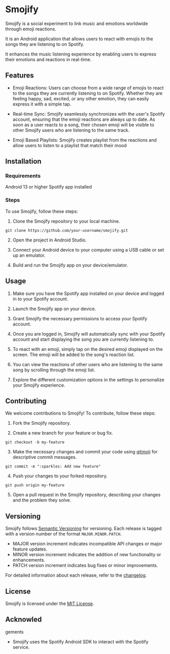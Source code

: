 # Smojify

Smojify is a social experiment to link music and emotions worldwide through emoji reactions.

It is an Android application that allows users to react with emojis to the songs they are listening to on Spotify.

It enhances the music listening experience by enabling users to express their emotions and reactions in real-time.

## Features

- Emoji Reactions: Users can choose from a wide range of emojis to react to the songs they are currently listening to on Spotify. Whether they are feeling happy, sad, excited, or any other emotion, they can easily express it with a simple tap.

- Real-time Sync: Smojify seamlessly synchronizes with the user's Spotify account, ensuring that the emoji reactions are always up to date. As soon as a user reacts to a song, their chosen emoji will be visible to other Smojify users who are listening to the same track.

- Emoji Based Playlists: Smojify creates playlist from the reactions and allow users to listen to a playlist that match their mood

## Installation

### Requirements

Android 13 or higher
Spotify app installed

### Steps
To use Smojify, follow these steps:

1. Clone the Smojify repository to your local machine.

```shell
git clone https://github.com/your-username/smojify.git
```

2. Open the project in Android Studio.

3. Connect your Android device to your computer using a USB cable or set up an emulator.

4. Build and run the Smojify app on your device/emulator.

## Usage

1. Make sure you have the Spotify app installed on your device and logged in to your Spotify account.

2. Launch the Smojify app on your device.

3. Grant Smojify the necessary permissions to access your Spotify account.

4. Once you are logged in, Smojify will automatically sync with your Spotify account and start displaying the song you are currently listening to.

5. To react with an emoji, simply tap on the desired emoji displayed on the screen. The emoji will be added to the song's reaction list.

6. You can view the reactions of other users who are listening to the same song by scrolling through the emoji list.

7. Explore the different customization options in the settings to personalize your Smojify experience.

## Contributing

We welcome contributions to Smojify! To contribute, follow these steps:

1. Fork the Smojify repository.

2. Create a new branch for your feature or bug fix.

```shell
git checkout -b my-feature
```

3. Make the necessary changes and commit your code using [gitmoji](https://gitmoji.dev/) for descriptive commit messages.

```shell
git commit -m ":sparkles: Add new feature"
```

4. Push your changes to your forked repository.

```shell
git push origin my-feature
```

5. Open a pull request in the Smojify repository, describing your changes and the problem they solve.

## Versioning

Smojify follows [Semantic Versioning](https://semver.org/) for versioning. Each release is tagged with a version number of the format `MAJOR.MINOR.PATCH`. 

- MAJOR version increment indicates incompatible API changes or major feature updates.
- MINOR version increment indicates the addition of new functionality or enhancements.
- PATCH version increment indicates bug fixes or minor improvements.

For detailed information about each release, refer to the [changelog](changelog.md).

## License

Smojify is licensed under the [MIT License](LICENSE).

## Acknowled

gements

- Smojify uses the Spotify Android SDK to interact with the Spotify service.
